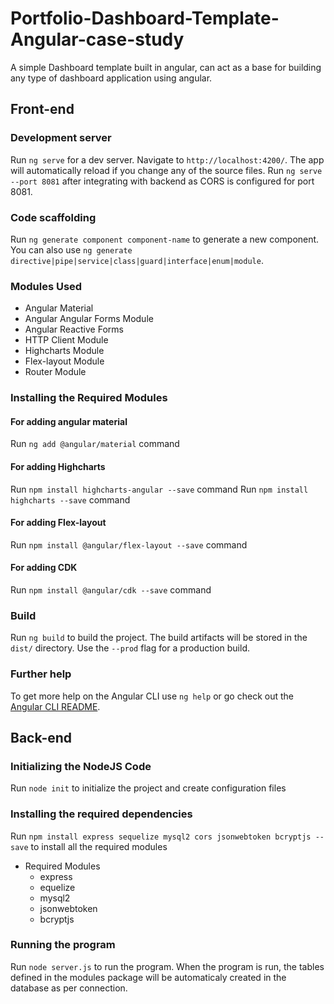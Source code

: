 # Portfolio-Dashboard-Template-Angular-case-study
A simple Dashboard template built in angular, can act as a base for building any type of dashboard application using angular.

## Front-end
### Development server

Run `ng serve` for a dev server. Navigate to `http://localhost:4200/`. The app will automatically reload if you change any of the source files.
Run `ng serve --port 8081` after integrating with backend as CORS is configured for port 8081.

### Code scaffolding

Run `ng generate component component-name` to generate a new component. You can also use `ng generate directive|pipe|service|class|guard|interface|enum|module`.

### Modules Used
- Angular Material
- Angular Angular Forms Module
- Angular Reactive Forms
- HTTP Client Module
- Highcharts Module
- Flex-layout Module
- Router Module


### Installing the Required Modules

#### For adding angular material
Run `ng add @angular/material` command

#### For adding Highcharts
Run `npm install highcharts-angular --save` command
Run  `npm install highcharts --save` command

#### For adding Flex-layout
Run `npm install @angular/flex-layout --save` command

#### For adding CDK
Run `npm install @angular/cdk --save` command

### Build

Run `ng build` to build the project. The build artifacts will be stored in the `dist/` directory. Use the `--prod` flag for a production build.

### Further help

To get more help on the Angular CLI use `ng help` or go check out the [Angular CLI README](https://github.com/angular/angular-cli/blob/master/README.md).

## Back-end
### Initializing the NodeJS Code

Run `node init` to initialize the project and create configuration files

### Installing the required dependencies

Run `npm install express sequelize mysql2 cors jsonwebtoken bcryptjs --save` to install all the required modules

- Required Modules
  * express
  * equelize
  * mysql2
  * jsonwebtoken
  * bcryptjs

### Running the program

Run `node server.js` to run the program.
When the program is run, the tables defined in the modules package will be automaticaly created in the database as per connection.
